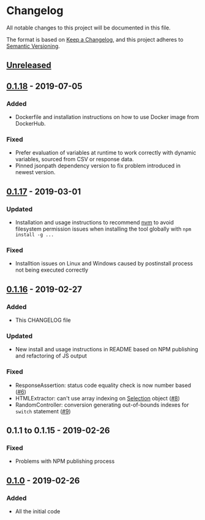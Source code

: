 # Changelog
All notable changes to this project will be documented in this file.

The format is based on [Keep a Changelog](https://keepachangelog.com/en/1.0.0/),
and this project adheres to [Semantic Versioning](https://semver.org/spec/v2.0.0.html).

## [Unreleased]

## [0.1.18] - 2019-07-05
### Added
- Dockerfile and installation instructions on how to use Docker image from DockerHub.

### Fixed
- Prefer evaluation of variables at runtime to work correctly with dynamic variables, sourced from CSV or response data.
- Pinned jsonpath dependency version to fix problem introduced in newest version.

## [0.1.17] - 2019-03-01
### Updated
- Installation and usage instructions to recommend [nvm](https://github.com/creationix/nvm) to avoid filesystem permission issues when installing the tool globally with `npm install -g ...`

### Fixed
- Installtion issues on Linux and Windows caused by postinstall process not being executed correctly

## [0.1.16] - 2019-02-27
### Added
- This CHANGELOG file

### Updated
- New install and usage instructions in README based on NPM publishing and refactoring of JS output

### Fixed
- ResponseAssertion: status code equality check is now number based ([#6](https://github.com/loadimpact/jmeter-to-k6/issues/6))
- HTMLExtractor: can't use array indexing on [Selection](https://docs.k6.io/docs/selection-k6html) object ([#8](https://github.com/loadimpact/jmeter-to-k6/issues/8))
- RandomController: conversion generating out-of-bounds indexes for `switch` statement ([#9](https://github.com/loadimpact/jmeter-to-k6/issues/9))

## 0.1.1 to 0.1.15 - 2019-02-26
### Fixed
- Problems with NPM publishing process

## [0.1.0] - 2019-02-26
### Added
- All the initial code

[Unreleased]: https://github.com/loadimpact/jmeter-to-k6/compare/v0.1.18...HEAD
[0.1.18]: https://github.com/loadimpact/jmeter-to-k6/compare/v0.1.17...v0.1.18
[0.1.17]: https://github.com/loadimpact/jmeter-to-k6/compare/v0.1.16...v0.1.17
[0.1.16]: https://github.com/loadimpact/jmeter-to-k6/compare/v0.1.0...v0.1.16
[0.1.0]: https://github.com/olivierlacan/keep-a-changelog/releases/tag/v0.1.0
